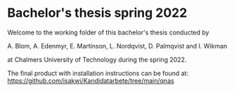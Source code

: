 # Bachelor's thesis spring 2022

Welcome to the working folder of this bachelor's thesis conducted by 

A. Blom, A. Edenmyr, E. Martinson, L. Nordqvist, D. Palmqvist and I. Wikman

at Chalmers University of Technology during the spring 2022. 

The final product with installation instructions can be found at:
https://github.com/isakwi/Kandidatarbete/tree/main/qnas
